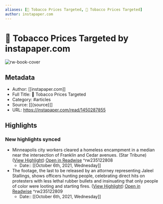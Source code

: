```yaml
---
aliases: [🚬 Tobacco Prices Targeted, 🚬 Tobacco Prices Targeted]
author: instapaper.com
---
```

# 🚬 Tobacco Prices Targeted by instapaper.com

![rw-book-cover](https://readwise-assets.s3.amazonaws.com/static/images/article1.be68295a7e40.png)

## Metadata
- Author: [[instapaper.com]]
- Full Title: 🚬 Tobacco Prices Targeted
- Category: #articles
- Source: [[{source}]]
- URL: https://instapaper.com/read/1450287855

## Highlights
### New highlights synced
- Minneapolis city workers cleared a homeless encampment in a median near the intersection of Franklin and Cedar avenues. (Star Tribune) ([View Highlight](https://instapaper.com/read/1450287855/17647531)) [Open in Readwise](https://readwise.io/open/235122808) ^rw235122808
    - Date:: [[October 6th, 2021, Wednesday]]
- The footage, the last to be released by an attorney representing Jaleel Stallings, shows officers hunting people, celebrating direct hits on protesters with less lethal rubber bullets and insinuating that only people of color were looting and starting fires. ([View Highlight](https://instapaper.com/read/1450287855/17647574)) [Open in Readwise](https://readwise.io/open/235122809) ^rw235122809
    - Date:: [[October 6th, 2021, Wednesday]]
